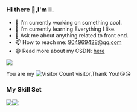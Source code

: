 ### Hi there 👋,I'm li.

- 🔭 I’m currently working on something cool.
- 🌱 I’m currently learning Everything I like.
- 💬 Ask me about anything related to front end.
- 📫 How to reach me: 904969428@qq.com
- 😄 Read more about my CSDN: [here](https://blog.csdn.net/weixin_66913730?type=blog)

![](https://github-readme-stats.vercel.app/api?username=wisdom-zhe&show_icons=true&theme=transparent)

You are my ![Visitor Count](https://profile-counter.glitch.me/wisdom-zhe/count.svg) visitor,Thank You!:kissing_heart::kissing_heart:

### My Skill Set

![](https://img.shields.io/badge/Java-ED8B00?style=for-the-badge&logo=openjdk&logoColor=white)![](https://img.shields.io/badge/Python-3776AB?style=for-the-badge&logo=python&logoColor=white)

